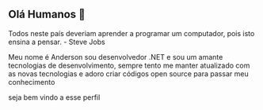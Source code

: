 ## Olá Humanos 👋

Todos neste país deveriam aprender a programar um computador, pois isto ensina a pensar. - Steve Jobs

Meu nome é Anderson sou desenvolvedor .NET  e sou um amante tecnologias de desenvolvimento, sempre tento me manter atualizado com as novas tecnologias e adoro criar códigos open source para passar meu conhecimento

seja bem vindo a esse perfil


<!--
**And1zera/And1zera** is a ✨ _special_ ✨ repository because its `README.md` (this file) appears on your GitHub profile.

Here are some ideas to get you started:

- 🔭 I’m currently working on ...
- 🌱 I’m currently learning ...
- 👯 I’m looking to collaborate on ...
- 🤔 I’m looking for help with ...
- 💬 Ask me about ...
- 📫 How to reach me: ...
- 😄 Pronouns: ...
- ⚡ Fun fact: ...
-->
